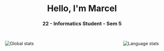 
<h1 align="center">Hello, I'm Marcel</h1>
<h3 align="center">22 - Informatics Student - Sem 5</h3>

<br>

<p>
    <img align="left" alt="Global stats" src="https://github-readme-stats.vercel.app/api?username=Mawobi&show_icons=true&layout=compact&theme=darcula&hide_border=true" />
    <img align="right" alt="Language stats" src="https://github-readme-stats.anuraghazra1.vercel.app/api/top-langs/?username=Mawobi&theme=darcula&hide_border=true" />
</p>


<!--
**Mawobi/Mawobi** is a ✨ _special_ ✨ repository because its `README.md` (this file) appears on your GitHub profile.

Here are some ideas to get you started:

### Hi there 👋
- 🔭 I’m currently working on ...
- 🌱 I’m currently learning ...
- 👯 I’m looking to collaborate on ...
- 🤔 I’m looking for help with ...
- 💬 Ask me about ...
- 📫 How to reach me: ...
- 😄 Pronouns: ...
- ⚡ Fun fact: ...
-->
